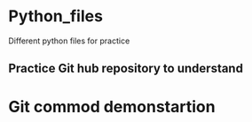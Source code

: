 # Python_files
Different python files for practice
## Practice Git hub repository to understand 
# Git commod demonstartion
